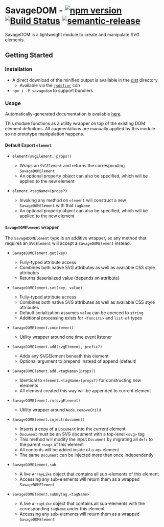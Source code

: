 # SavageDOM - [![npm version](https://badge.fury.io/js/savagedom.svg)](https://badge.fury.io/js/savagedom) [![Build Status](https://travis-ci.org/molisani/SavageDOM.svg?branch=master)](https://travis-ci.org/molisani/SavageDOM) [![semantic-release](https://img.shields.io/badge/%20%20%F0%9F%93%A6%F0%9F%9A%80-semantic--release-e10079.svg)](https://github.com/semantic-release/semantic-release)

SavageDOM is a lightweight module to create and manipulate SVG elements.

## Getting Started

### Installation

- A direct download of the minified output is available in the [dist](./dist/) directory
  - Available via the [`jsdelivr`](https://www.jsdelivr.com/package/npm/savagedom) cdn
- `npm i -P savagedom` to support bundlers

### Usage

Automatically-generated documentation is available [here](https://molisani.github.io/SavageDOM/index.html).

This module functions as a utility wrapper on top of the existing DOM element definitons. All augmentations are manually applied by this module so no prototype manipulation happens.

#### Default Export `element`

- `element(svgElement, props?)`
  - Wraps an `SVGElement` and returns the corresponding `SavageDOMElement`
  - An optional property object can also be specified, which will be applied to the new element

- `element.<tagName>(props?)`
  - Invoking any method on `element` will construct a new `SavageDOMElement` with that `tagName`
  - An optional property object can also be specified, which will be applied to the new element

#### `SavageDOMElement` wrapper

The `SavageDOMElement` type is an additive wrapper, so any method that requires an `SVGElement` will accept a `SavageDOMElement` instead.

- `SavageDOMElement.get(key)`
  - Fully-typed attribute access
  - Combines both native SVG attributes as well as available CSS style attributes
  - Returns deserialized value (depends on attribute)

- `SavageDOMElement.set(key, value)`
  - Fully-typed attribute access
  - Combines both native SVG attributes as well as available CSS style attributes
  - Default serialization assumes `value` can be coerced to `string`
  - Additional processing exists for `<funciri>` and `list-of` types

- `SavageDOMElement.once(event)`
  - Utility wrapper around one time event listener

- `SavageDOMElement.add(svgElement, prefix?)`
  - Adds any SVGElement beneath this element
  - Optional argument to prepend instead of append (default)

- `SavageDOMElement.add.<tagName>(props?)`
  - Identical to `element.<tagName>(props?)` for constructing new elements
  - All element created this way will be appended to current element

- `SavageDOMElement.rm(svgElement)`
  - Utility wrapper around `Node.removeChild`

- `SavageDOMElement.inject(document)`
  - Inserts a copy of a `Document` into the current element
  - `Document` must be an SVG document with a top-level `<svg>` tag
  - This method will modify the input `Document` by migrating all `defs` to the parent `<svg>` of this element
  - All contents will be added inside of a `<g>` element
  - The same `Document` can be injected more than once independently

- `SavageDOMElement.sub`
  - A live `ArrayLike` object that contains all sub-elements of this element
  - Accessing any sub-elements will return them as a wrapped `SavageDOMElement`

- `SavageDOMElement.subByTag.<tagName>`
  - A live `ArrayLike` object that contains all sub-elements with the corresponding `tagName` under this element
  - Accessing any sub-elements will return them as a wrapped `SavageDOMElement`
